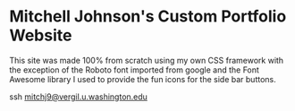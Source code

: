 # Mitchell Johnson's Custom Portfolio Website

This site was made 100% from scratch using my own CSS framework with the exception of the Roboto font imported from google
and the Font Awesome library I used to provide the fun icons for the side bar buttons.

ssh mitchj9@vergil.u.washington.edu